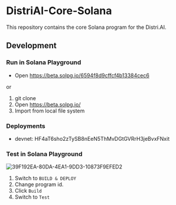 # DistriAI-Core-Solana
This repository contains the core Solana program for the Distri.AI.

## Development
### Run in Solana Playground
- Open https://beta.solpg.io/6594f8d9cffcf4b13384cec6

or

1. git clone
1. Open https://beta.solpg.io/
1. Import from local file system

### Deployments
- devnet: HF4aT6sho2zTySB8nEeN5ThMvDGtGVRrH3jeBvxFNxit

### Test in Solana Playground

![39F192EA-80DA-4EA1-9DD3-10873F9EFED2](https://github.com/distri-group/DistriAI-Core-Solana/assets/96568736/efd8fdd1-eb93-44ca-86d2-5c18486e7165)

1. Switch to `BUILD & DEPLOY`
1. Change program id.
1. Click `Build`
1. Switch to `Test`
